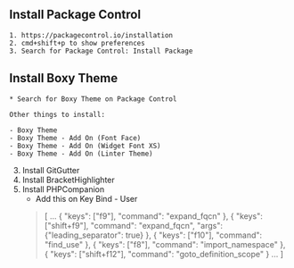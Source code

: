 ## Install Package Control
	1. https://packagecontrol.io/installation
	2. cmd+shift+p to show preferences
	3. Search for Package Control: Install Package
## Install Boxy Theme
	* Search for Boxy Theme on Package Control

	Other things to install:
	
	- Boxy Theme
	- Boxy Theme - Add On (Font Face)
	- Boxy Theme - Add On (Widget Font XS)
	- Boxy Theme - Add On (Linter Theme)
3. Install GitGutter
4. Install BracketHighlighter
5. Install PHPCompanion
	- Add this on Key Bind - User
	>[
    >   ...
    >    { "keys": ["f9"], "command": "expand_fqcn" },
    >    { "keys": ["shift+f9"], "command": "expand_fqcn", "args": {"leading_separator": true} },
    >    { "keys": ["f10"], "command": "find_use" },
    >    { "keys": ["f8"], "command": "import_namespace" },
    >    { "keys": ["shift+f12"], "command": "goto_definition_scope" }
    >    ...
	>]